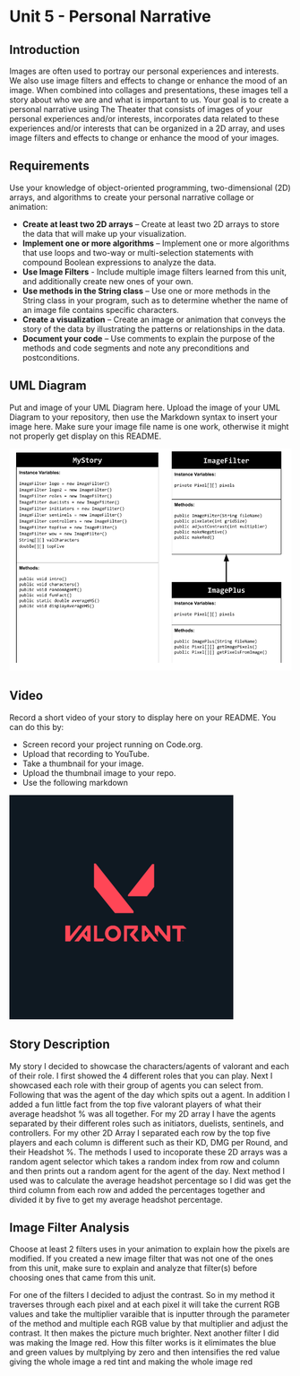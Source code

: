 # Unit 5 - Personal Narrative

## Introduction

Images are often used to portray our personal experiences and interests. We also use image filters and effects to change or enhance the mood of an image. When combined into collages and presentations, these images tell a story about who we are and what is important to us. Your goal is to create a personal narrative using The Theater that consists of images of your personal experiences and/or interests, incorporates data related to these experiences and/or interests that can be organized in a 2D array, and uses image filters and effects to change or enhance the mood of your images.

## Requirements

Use your knowledge of object-oriented programming, two-dimensional (2D) arrays, and algorithms to create your personal narrative collage or animation:

- **Create at least two 2D arrays** – Create at least two 2D arrays to store the data that will make up your visualization.
- **Implement one or more algorithms** – Implement one or more algorithms that use loops and two-way or multi-selection statements with compound Boolean expressions to analyze the data.
- **Use Image Filters** - Include multiple image filters learned from this unit, and additionally create new ones of your own.
- **Use methods in the String class** – Use one or more methods in the String class in your program, such as to determine whether the name of an image file contains specific characters.
- **Create a visualization** – Create an image or animation that conveys the story of the data by illustrating the patterns or relationships in the data.
- **Document your code** – Use comments to explain the purpose of the methods and code segments and note any preconditions and postconditions.

## UML Diagram

Put and image of your UML Diagram here. Upload the image of your UML Diagram to your repository, then use the Markdown syntax to insert your image here. Make sure your image file name is one work, otherwise it might not properly get display on this README.

![UML Diagram for my project](Uml.png)

## Video

Record a short video of your story to display here on your README. You can do this by:

- Screen record your project running on Code.org.
- Upload that recording to YouTube.
- Take a thumbnail for your image.
- Upload the thumbnail image to your repo.
- Use the following markdown

[![Thumbnail for my projet](valorantlogo.png)](https://youtu.be/o3DI8yC0Nf8)

## Story Description
My story I decided to showcase the characters/agents of valorant and each of their role. I first showed the 4 different roles that you can play. Next I showcased each role with their group of agents you can select from. Following that was the agent of the day which spits out a agent. In addition I added a fun little fact from the top five valorant players of what their average headshot % was all together. For my 2D array I have the agents separated by their different roles such as initiators, duelists, sentinels, and controllers. For my other 2D Array I separated each row by the top five players and each column is different such as their KD, DMG per Round, and their Headshot %. The methods I used to incoporate these 2D arrays was a random agent selector which takes a random index from row and column and then prints out a random agent for the agent of the day. Next method I used was to calculate the average headshot percentage so I did was get the third column from each row and added the percentages together and divided it by five to get my average headshot percentage.

## Image Filter Analysis

Choose at least 2 filters uses in your animation to explain how the pixels are modified. If you created a new image filter that was not one of the ones from this unit, make sure to explain and analyze that filter(s) before choosing ones that came from this unit.

For one of the filters I decided to adjust the contrast. So in my method it traverses through each pixel and at each pixel it will take the current RGB values and take the multiplier varaible that is inputter through the parameter of the method and multiple each RGB value by that multiplier and adjust the contrast. It then makes the picture much brighter. Next another filter I did was making the Image red. How this filter works is it elimimates the blue and green values by multplying by zero and then intensifies the red value giving the whole image a red tint and making the whole image red